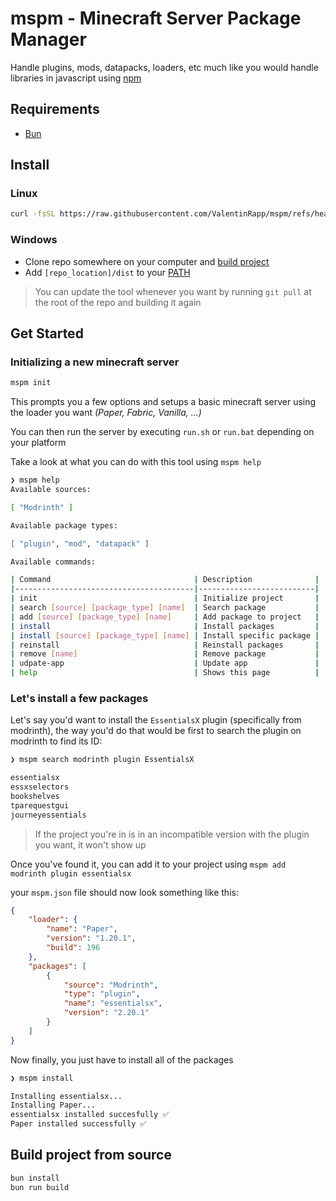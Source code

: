 # mspm - Minecraft Server Package Manager

Handle plugins, mods, datapacks, loaders, etc much like you would handle libraries in javascript using [npm](https://www.npmjs.com/)

## Requirements

- [Bun](https://bun.sh)

## Install

### Linux

```bash
curl -fsSL https://raw.githubusercontent.com/ValentinRapp/mspm/refs/heads/main/install.sh | bash
```

### Windows

- Clone repo somewhere on your computer and [build project](#build-project-from-source)
- Add ``[repo_location]/dist`` to your [PATH](https://www.architectryan.com/2018/03/17/add-to-the-path-on-windows-10/)

> You can update the tool whenever you want by running ``git pull`` at the root of the repo and building it again

## Get Started

### Initializing a new minecraft server

```bash
mspm init
```
This prompts you a few options and setups a basic minecraft server using the loader you want *(Paper, Fabric, Vanilla, ...)*

You can then run the server by executing ``run.sh`` or ``run.bat`` depending on your platform

Take a look at what you can do with this tool using ``mspm help``

```bash
❯ mspm help
Available sources:

[ "Modrinth" ]

Available package types:

[ "plugin", "mod", "datapack" ]

Available commands:

| Command                                | Description              |
|----------------------------------------|--------------------------|
| init                                   | Initialize project       |
| search [source] [package_type] [name]  | Search package           |
| add [source] [package_type] [name]     | Add package to project   |
| install                                | Install packages         |
| install [source] [package_type] [name] | Install specific package |
| reinstall                              | Reinstall packages       |
| remove [name]                          | Remove package           |
| udpate-app                             | Update app               |
| help                                   | Shows this page          |
```

### Let's install a few packages

Let's say you'd want to install the ``EssentialsX`` plugin (specifically from modrinth), the way you'd do that would be first to search the plugin on modrinth to find its ID:

```bash
❯ mspm search modrinth plugin EssentialsX

essentialsx
essxselectors
bookshelves
tparequestgui
journeyessentials
```

> If the project you're in is in an incompatible version with the plugin you want, it won't show up

Once you've found it, you can add it to your project using ``mspm add modrinth plugin essentialsx``

your ``mspm.json`` file should now look something like this:

```json
{
    "loader": {
        "name": "Paper",
        "version": "1.20.1",
        "build": 196
    },
    "packages": [
        {
            "source": "Modrinth",
            "type": "plugin",
            "name": "essentialsx",
            "version": "2.20.1"
        }
    ]
}
```

Now finally, you just have to install all of the packages

```bash
❯ mspm install

Installing essentialsx...
Installing Paper...
essentialsx installed succesfully ✅
Paper installed successfully ✅
```

## Build project from source

```bash
bun install
bun run build
```

